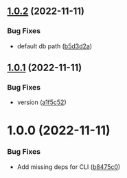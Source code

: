 ## [1.0.2](https://github.com/moepmoep12/poe-db/compare/v1.0.1...v1.0.2) (2022-11-11)


### Bug Fixes

* default db path ([b5d3d2a](https://github.com/moepmoep12/poe-db/commit/b5d3d2ad9b247c982b2afe8a7aa90da13faa5606))

## [1.0.1](https://github.com/moepmoep12/poe-db/compare/v1.0.0...v1.0.1) (2022-11-11)


### Bug Fixes

* version ([a1f5c52](https://github.com/moepmoep12/poe-db/commit/a1f5c52d0fc6ff15484afea4867490e8916dde32))

# 1.0.0 (2022-11-11)


### Bug Fixes

* Add missing deps for CLI ([b8475c0](https://github.com/moepmoep12/poe-db/commit/b8475c0afe8293a8797dfca58f5a61e21cc203f5))
